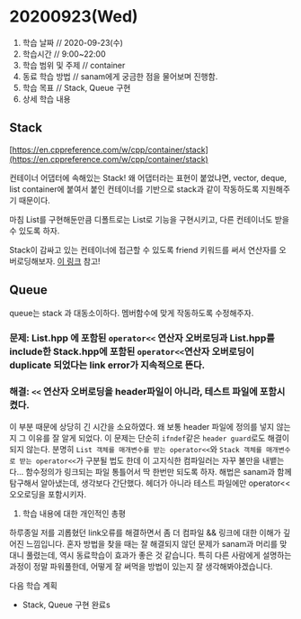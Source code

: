 # 20200923\(Wed\)

1. 학습 날짜 // 2020-09-23\(수\)
2. 학습시간 // 9:00~22:00
3. 학습 범위 및 주제 // container
4. 동료 학습 방법 // sanam에게 궁금한 점을 물어보며 진행함.
5. 학습 목표 // Stack, Queue 구현
6. 상세 학습 내용

## Stack

[https://en.cppreference.com/w/cpp/container/stack](https://en.cppreference.com/w/cpp/container/stack)

컨테이너 어댑터에 속해있는 Stack! 왜 어댑터라는 표현이 붙었냐면, vector, deque, list container에 붙여서 붙인 컨테이너를 기반으로 stack과 같이 작동하도록 지원해주기 때문이다.

마침 List를 구현해둔만큼 디폴트로는 List로 기능을 구현시키고, 다른 컨테이너도 받을 수 있도록 하자.

Stack이 감싸고 있는 컨테이너에 접근할 수 있도록 friend 키워드를 써서 연산자를 오버로딩해보자. [이 링크](https://m.blog.naver.com/PostView.nhn?blogId=kks227&logNo=60205572356&proxyReferer=https:%2F%2Fwww.google.com%2F) 참고!

## Queue

queue는 stack 과 대동소이하다. 멤버함수에 맞게 작동하도록 수정해주자.

### 문제: List.hpp 에 포함된 `operator<<` 연산자 오버로딩과 List.hpp를 include한 Stack.hpp에 포함된 `operator<<`연산자 오버로딩이 duplicate 되었다는 link error가 지속적으로 뜬다.

### 해결: `<<` 연산자 오버로딩을 header파일이 아니라, 테스트 파일에 포함시켰다.

이 부분 때문에 상당히 긴 시간을 소요하였다. 왜 보통 header 파일에 정의를 넣지 않는지 그 이유를 잘 알게 되었다. 이 문제는 단순히 `ifndef`같은 `header guard`로도 해결이 되지 않는다. 분명히 `List 객체를 매개변수를 받는 operator<<`와 `Stack 객체를 매개변수로 받는 operator<<`가 구분될 법도 한데 이 고지식한 컴파일러는 자꾸 불만을 내뱉는다... 함수정의가 링크되는 파일 통틀어서 딱 한번만 되도록 하자. 해법은 sanam과 함께 탐구해서 알아냈는데, 생각보다 간단했다. 헤더가 아니라 테스트 파일에만 operator&lt;&lt; 오오로딩을 포함시키자.

1. 학습 내용에 대한 개인적인 총평

하루종일 저를 괴롭혔던 link오류를 해결하면서 좀 더 컴파일 && 링크에 대한 이해가 깊어진 느낌입니다. 혼자 방법을 찾을 때는 잘 해결되지 않던 문제가 sanam과 머리를 맞대니 풀렸는데, 역시 동료학습이 효과가 좋은 것 같습니다. 특히 다른 사람에게 설명하는 과정이 정말 파워풀한데, 어떻게 잘 써먹을 방법이 있는지 잘 생각해봐야겠습니다.

다음 학습 계획

* Stack, Queue 구현 완료s

